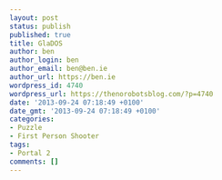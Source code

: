 ```yaml
---
layout: post
status: publish
published: true
title: GlaDOS
author: ben
author_login: ben
author_email: ben@ben.ie
author_url: https://ben.ie
wordpress_id: 4740
wordpress_url: https://thenorobotsblog.com/?p=4740
date: '2013-09-24 07:18:49 +0100'
date_gmt: '2013-09-24 07:18:49 +0100'
categories:
- Puzzle
- First Person Shooter
tags:
- Portal 2
comments: []
---
```


